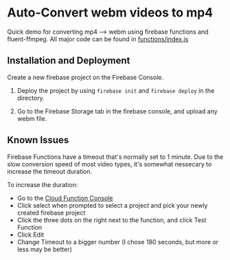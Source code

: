 # Auto-Convert webm videos to mp4
Quick demo for converting mp4 --> webm using firebase functions and fluent-ffmpeg. All major code can be found in [functions/index.js](functions/index.js)



Installation and Deployment
-----
Create a new firebase project on the Firebase Console.

1. Deploy the project by using `firebase init` and `firebase deploy` in the directory. 

2. Go to the Firebase Storage tab in the firebase console, and upload any webm file. 

Known Issues
-----

Firebase Functions have a timeout that's normally set to 1 minute. 
Due to the slow conversion speed of most video types, it's somewhat nessecary to increase the timeout duration.
 
To increase the duration: 
* Go to the [Cloud Function Console](https://console.cloud.google.com/functions/list)
* Click select when prompted to select a project and pick your newly created firebase project
* Click the three dots on the right next to the function, and click Test Function
* Click Edit
* Change Timeout to a bigger number (I chose 180 seconds, but more or less may be better)
